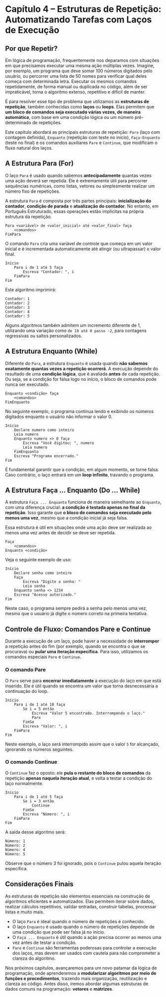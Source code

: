 # Capítulo 4 – Estruturas de Repetição: Automatizando Tarefas com Laços de Execução

## Por que Repetir?

Em lógica de programação, frequentemente nos deparamos com situações em que precisamos executar uma mesma ação múltiplas vezes. Imagine, por exemplo, um programa que deve somar 100 números digitados pelo usuário, ou percorrer uma lista de 50 nomes para verificar qual deles começa com determinada letra. Executar os mesmos comandos repetidamente, de forma manual ou duplicada no código, além de ser impraticável, torna o algoritmo extenso, repetitivo e difícil de manter.

É para resolver esse tipo de problema que utilizamos as **estruturas de repetição**, também conhecidas como **laços** ou **loops**. Elas permitem que **um bloco de comandos seja executado várias vezes, de maneira automática**, com base em uma condição lógica ou um número pré-determinado de repetições.

Este capítulo abordará as principais estruturas de repetição: `Para` (laço com contagem definida), `Enquanto` (repetição com teste no início), `Faça-Enquanto` (teste no final) e os comandos auxiliares `Pare` e `Continue`, que modificam o fluxo natural dos laços.

## A Estrutura Para (For)

O laço `Para` é usado quando sabemos **antecipadamente** quantas vezes uma ação deverá ser repetida. Ele é extremamente útil para percorrer sequências numéricas, como listas, vetores ou simplesmente realizar um número fixo de repetições.

A estrutura `Para` é composta por três partes principais: **inicialização do contador**, **condição de parada** e **atualização do contador**. No entanto, em Português Estruturado, essas operações estão implícitas na própria estrutura da repetição.

```plaintext
Para <variável> de <valor_inicial> até <valor_final> faça
    <comandos>
FimPara
```

O comando `Para` cria uma variável de controle que começa em um valor inicial e é incrementada automaticamente até atingir (ou ultrapassar) o valor final.

```plaintext
Início
    Para i de 1 até 5 faça
        Escreva "Contador: ", i
    FimPara
Fim
```

Este algoritmo imprimirá:

```
Contador: 1  
Contador: 2  
Contador: 3  
Contador: 4  
Contador: 5  
```

Alguns algoritmos também admitem um incremento diferente de 1, utilizando uma variação como `de 10 até 0 passo -2`, para contagens regressivas ou saltos personalizados.

## A Estrutura Enquanto (While)

Diferente do `Para`, a estrutura `Enquanto` é usada quando **não sabemos exatamente quantas vezes a repetição ocorrerá**. A execução depende do resultado de uma **condição lógica**, que é avaliada **antes** de cada repetição. Ou seja, se a condição for falsa logo no início, o bloco de comandos pode nunca ser executado.

```plaintext
Enquanto <condição> faça
    <comandos>
FimEnquanto
```

No seguinte exemplo, o programa continua lendo e exibindo os números digitados enquanto o usuário não informar o valor 0.

```plaintext
Início
    Declare numero como inteiro
    Leia numero
    Enquanto numero <> 0 faça
        Escreva "Você digitou: ", numero
        Leia numero
    FimEnquanto
    Escreva "Programa encerrado."
Fim
```

É fundamental garantir que a condição, em algum momento, se torne falsa. Caso contrário, o laço entrará em um **loop infinito**, travando o programa.

## A Estrutura Faça ... Enquanto (Do ... While)

A estrutura `Faça ... Enquanto` funciona de maneira semelhante ao `Enquanto`, com uma diferença crucial: **a condição é testada apenas no final da repetição**. Isso garante que **o bloco de comandos seja executado pelo menos uma vez**, mesmo que a condição inicial já seja falsa.

Essa estrutura é útil em situações onde uma ação deve ser realizada ao menos uma vez antes de decidir se deve ser repetida.

```plaintext
Faça
    <comandos>
Enquanto <condição>
```

Veja o seguinte exemplo de uso:

```plaintext
Início
    Declare senha como inteiro
    Faça
        Escreva "Digite a senha: "
        Leia senha
    Enquanto senha <> 1234
    Escreva "Acesso autorizado."
Fim
```

Neste caso, o programa sempre pedirá a senha pelo menos uma vez, mesmo que o usuário já digite o número correto na primeira tentativa.

## Controle de Fluxo: Comandos Pare e Continue

Durante a execução de um laço, pode haver a necessidade de **interromper** a repetição antes do fim (por exemplo, quando se encontra o que se procurava) ou **pular uma iteração específica**. Para isso, utilizamos os comandos especiais `Pare` e `Continue`.

### O comando Pare

O `Pare` serve para **encerrar imediatamente** a execução do laço em que está inserido. Ele é útil quando se encontra um valor que torna desnecessária a continuação do loop.

```plaintext
Início
    Para i de 1 até 10 faça
        Se i = 5 então
            Escreva "Valor 5 encontrado. Interrompendo o laço."
            Pare
        FimSe
        Escreva "Valor: ", i
    FimPara
Fim
```

Neste exemplo, o laço será interrompido assim que o valor `5` for alcançado, ignorando os números seguintes.

### O comando Continue

O `Continue` faz o oposto: ele **pula o restante do bloco de comandos** da repetição **apenas naquela iteração atual**, e volta a testar a condição do laço normalmente.

```plaintext
Início
    Para i de 1 até 5 faça
        Se i = 3 então
            Continue
        FimSe
        Escreva "Número: ", i
    FimPara
Fim
```

A saída desse algoritmo será:

```
Número: 1  
Número: 2  
Número: 4  
Número: 5  
```

Observe que o número 3 foi ignorado, pois o `Continue` pulou aquela iteração específica.

## Considerações Finais

As estruturas de repetição são elementos essenciais na construção de algoritmos eficientes e automatizados. Elas permitem iterar sobre dados, realizar cálculos repetitivos, validar entradas, construir tabelas, processar listas e muito mais.

- O laço `Para` é ideal quando o número de repetições é conhecido.
- O laço `Enquanto` é usado quando o número de repetições depende de uma condição que pode ser falsa já no início.
- O `Faça ... Enquanto` é útil quando a ação precisa ocorrer ao menos uma vez antes de testar a condição.
- `Pare` e `Continue` são ferramentas poderosas para controlar a execução dos laços, mas devem ser usados com cautela para não comprometer a clareza do algoritmo.

Nos próximos capítulos, avançaremos para um novo patamar da lógica de programação, onde aprenderemos a **modularizar algoritmos por meio de funções e procedimentos**, trazendo mais organização, reutilização e clareza ao código. Antes disso, iremos abordar algumas estruturas de dados comuns na programação: **vetores** e **matrizes**.
